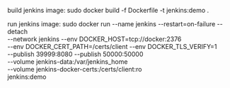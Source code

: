 build jenkins image:
sudo docker build -f Dockerfile -t jenkins:demo .

run jenkins image:
sudo docker run --name jenkins --restart=on-failure --detach \
 --network jenkins --env DOCKER_HOST=tcp://docker:2376 \
 --env DOCKER_CERT_PATH=/certs/client --env DOCKER_TLS_VERIFY=1 \
 --publish 39999:8080 --publish 50000:50000 \
 --volume jenkins-data:/var/jenkins_home \
 --volume jenkins-docker-certs:/certs/client:ro \
 jenkins:demo
